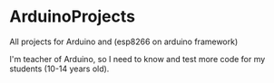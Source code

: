 # ArduinoProjects
All projects for Arduino and (esp8266 on arduino framework)

I'm teacher of Arduino, so I need to know and test more code for my students (10-14 years old).
